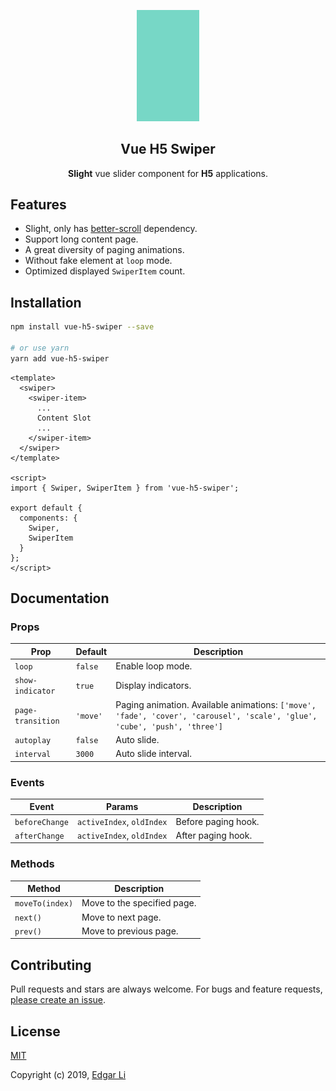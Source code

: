 <p align="center"><img src="./assets/hero.gif" alt="hero" width="100" /></p> 
<h2 align="center">Vue H5 Swiper</h2>
<p align="center"><strong>Slight</strong> vue slider component for <strong>H5</strong> applications.</p>

## Features

- Slight, only has [better-scroll](https://github.com/ustbhuangyi/better-scroll) dependency.
- Support long content page.
- A great diversity of paging animations.
- Without fake element at `loop` mode.
- Optimized displayed `SwiperItem` count.

## Installation

```sh
npm install vue-h5-swiper --save

# or use yarn
yarn add vue-h5-swiper
```

```vue
<template>
  <swiper>
    <swiper-item>
      ...
      Content Slot
      ...
    </swiper-item>
  </swiper>
</template>

<script>
import { Swiper, SwiperItem } from 'vue-h5-swiper';

export default {
  components: {
    Swiper,
    SwiperItem
  }
};
</script>
```

## Documentation

### Props

|Prop                 |Default        |Description          |
|---------------------|---------------|---------------------|
|`loop`               |`false`        |Enable loop mode.    |
|`show-indicator`     |`true`         |Display indicators.  |
|`page-transition`    |`'move'`       |Paging animation. Available animations: `['move', 'fade', 'cover', 'carousel', 'scale', 'glue', 'cube', 'push', 'three']`   |
|`autoplay`           |`false`        |Auto slide.          |
|`interval`           |`3000`         |Auto slide interval. |

### Events

|Event                 |Params                        |Description             |
|----------------------|------------------------------|------------------------|
|`beforeChange`        |`activeIndex`, `oldIndex`     |Before paging hook.     |
|`afterChange`         |`activeIndex`, `oldIndex`     |After paging hook.      |

### Methods

|Method          |Description                 |
|----------------|----------------------------|
|`moveTo(index)` |Move to the specified page. |
|`next()`        |Move to next page.          |
|`prev()`        |Move to previous page.      |

## Contributing

Pull requests and stars are always welcome. For bugs and feature requests, [please create an issue](https://github.com/EdgarAllanzp/vue-h5-swiper/issues/new).

## License

[MIT](http://opensource.org/licenses/MIT)

Copyright (c) 2019, [Edgar Li](https://github.com/EdgarAllanzp)
